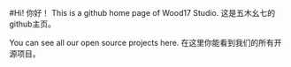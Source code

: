 #Hi! 你好！
This is a github home page of Wood17 Studio.
这是五木幺七的github主页。

You can see all our open source projects here.
在这里你能看到我们的所有开源项目。
